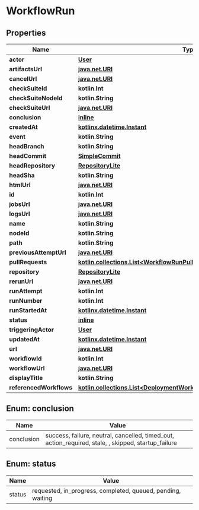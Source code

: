 
# WorkflowRun

## Properties
Name | Type | Description | Notes
------------ | ------------- | ------------- | -------------
**actor** | [**User**](User.md) |  | 
**artifactsUrl** | [**java.net.URI**](java.net.URI.md) |  | 
**cancelUrl** | [**java.net.URI**](java.net.URI.md) |  | 
**checkSuiteId** | **kotlin.Int** |  | 
**checkSuiteNodeId** | **kotlin.String** |  | 
**checkSuiteUrl** | [**java.net.URI**](java.net.URI.md) |  | 
**conclusion** | [**inline**](#Conclusion) |  | 
**createdAt** | [**kotlinx.datetime.Instant**](kotlinx.datetime.Instant.md) |  | 
**event** | **kotlin.String** |  | 
**headBranch** | **kotlin.String** |  | 
**headCommit** | [**SimpleCommit**](SimpleCommit.md) |  | 
**headRepository** | [**RepositoryLite**](RepositoryLite.md) |  | 
**headSha** | **kotlin.String** |  | 
**htmlUrl** | [**java.net.URI**](java.net.URI.md) |  | 
**id** | **kotlin.Int** |  | 
**jobsUrl** | [**java.net.URI**](java.net.URI.md) |  | 
**logsUrl** | [**java.net.URI**](java.net.URI.md) |  | 
**name** | **kotlin.String** |  | 
**nodeId** | **kotlin.String** |  | 
**path** | **kotlin.String** |  | 
**previousAttemptUrl** | [**java.net.URI**](java.net.URI.md) |  | 
**pullRequests** | [**kotlin.collections.List&lt;WorkflowRunPullRequestsInner&gt;**](WorkflowRunPullRequestsInner.md) |  | 
**repository** | [**RepositoryLite**](RepositoryLite.md) |  | 
**rerunUrl** | [**java.net.URI**](java.net.URI.md) |  | 
**runAttempt** | **kotlin.Int** |  | 
**runNumber** | **kotlin.Int** |  | 
**runStartedAt** | [**kotlinx.datetime.Instant**](kotlinx.datetime.Instant.md) |  | 
**status** | [**inline**](#Status) |  | 
**triggeringActor** | [**User**](User.md) |  | 
**updatedAt** | [**kotlinx.datetime.Instant**](kotlinx.datetime.Instant.md) |  | 
**url** | [**java.net.URI**](java.net.URI.md) |  | 
**workflowId** | **kotlin.Int** |  | 
**workflowUrl** | [**java.net.URI**](java.net.URI.md) |  | 
**displayTitle** | **kotlin.String** |  | 
**referencedWorkflows** | [**kotlin.collections.List&lt;DeploymentWorkflowRunReferencedWorkflowsInner&gt;**](DeploymentWorkflowRunReferencedWorkflowsInner.md) |  |  [optional]


<a id="Conclusion"></a>
## Enum: conclusion
Name | Value
---- | -----
conclusion | success, failure, neutral, cancelled, timed_out, action_required, stale, , skipped, startup_failure


<a id="Status"></a>
## Enum: status
Name | Value
---- | -----
status | requested, in_progress, completed, queued, pending, waiting



